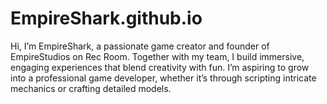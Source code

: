 # EmpireShark.github.io
Hi, I’m EmpireShark, a passionate game creator and founder of EmpireStudios on Rec Room. Together with my team, I build immersive, engaging experiences that blend creativity with fun. I’m aspiring to grow into a professional game developer, whether it’s through scripting intricate mechanics or crafting detailed models.
